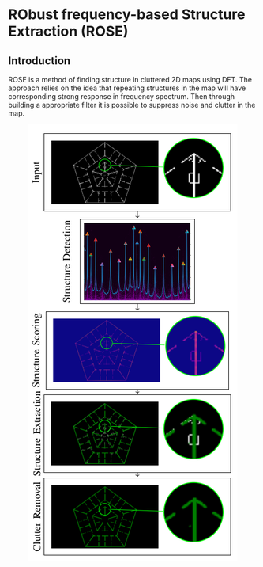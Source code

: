 # RObust frequency-based Structure Extraction (ROSE)

## Introduction
ROSE is a method of finding structure in cluttered 2D maps using DFT. 
The approach relies on the idea that repeating structures in the map will have corresponding strong response in frequency spectrum.
Then through building a appropriate filter it is possible to suppress noise and clutter in the map.

<p align="center">
  <img src="https://github.com/tkucner/rose/blob/master/images/outline.png">
</p>

